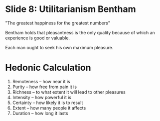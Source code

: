 # Slide 8: Utilitarianism Bentham

"The greatest happiness for the greatest numbers"

Bentham holds that pleasantness is the only quality because of which an experience is good or valuable.

Each man ought to seek his own maximum pleasure.

# Hedonic Calculation

1. Remoteness – how near it is
1. Purity – how free from pain it is
1. Richness – to what extent it will lead to other pleasures
1. Intensity – how powerful it is
1. Certainty – how likely it is to result
1. Extent – how many people it affects
1. Duration – how long it lasts
